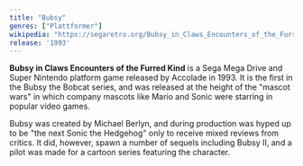```yaml
---
title: "Bubsy"
genres: ["Plattformer"]
wikipedia: "https://segaretro.org/Bubsy_in_Claws_Encounters_of_the_Furred_Kind"
release: '1993'
---
```

**Bubsy in Claws Encounters of the Furred Kind** is a Sega Mega Drive and Super Nintendo platform game released by Accolade in 1993. It is the first in the Bubsy the Bobcat series, and was released at the height of the "mascot wars" in which company mascots like Mario and Sonic were starring in popular video games.

Bubsy was created by Michael Berlyn, and during production was hyped up to be "the next Sonic the Hedgehog" only to receive mixed reviews from critics. It did, however, spawn a number of sequels including Bubsy II, and a pilot was made for a cartoon series featuring the character. 